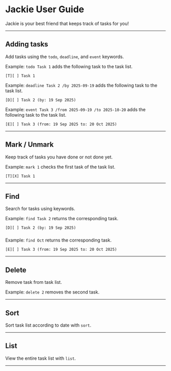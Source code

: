 # Jackie User Guide

Jackie is your best friend that keeps track of tasks for you!

---

## Adding tasks

Add tasks using the `todo`, `deadline`, and `event` keywords.

Example: `todo Task 1` adds the following task to the task list. 

```
[T][ ] Task 1
```

Example: `deadline Task 2 /by 2025-09-19` adds the following task to the task list.

```
[D][ ] Task 2 (by: 19 Sep 2025)
```

Example: `event Task 3 /from 2025-09-19 /to 2025-10-20` adds the following task to the task list.

```
[E][ ] Task 3 (from: 19 Sep 2025 to: 20 Oct 2025)
```

---

## Mark / Unmark

Keep track of tasks you have done or not done yet. 

Example: `mark 1` checks the first task of the task list. 

```
[T][X] Task 1
```

---

## Find

Search for tasks using keywords. 

Example: `find Task 2` returns the corresponding task.

```
[D][ ] Task 2 (by: 19 Sep 2025)
```

###

Example: `find Oct` returns the corresponding task.

```
[E][ ] Task 3 (from: 19 Sep 2025 to: 20 Oct 2025)
```

---

## Delete

Remove task from task list.

Example: `delete 2` removes the second task. 

---

## Sort

Sort task list according to date with `sort`. 

---

## List

View the entire task list with `list`.

---
